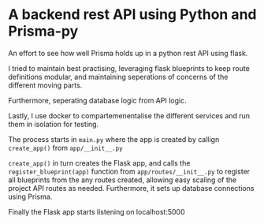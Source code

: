 # A backend rest API using Python and Prisma-py

An effort to see how well Prisma holds up in a python rest API using flask.

I tried to maintain best practising, leveraging flask blueprints to keep route definitions modular, and maintaining seperations of concerns of the different moving parts. 

Furthermore, seperating database logic from API logic. 

Lastly, I use docker to compartemenentalise the different services and run them in isolation for testing.

The process starts in `main.py` where the app is created by callign `create_app()` from `app/__init__.py`

`create_app()` in turn creates the Flask app, and calls the `register_blueprint(app)` function from `app/routes/__init__.py` to register all blueprints from the any routes created, allowing easy scaling of the project API routes as needed. Furthermore, it sets up database connections using Prisma.

Finally the Flask app starts listening on localhost:5000
